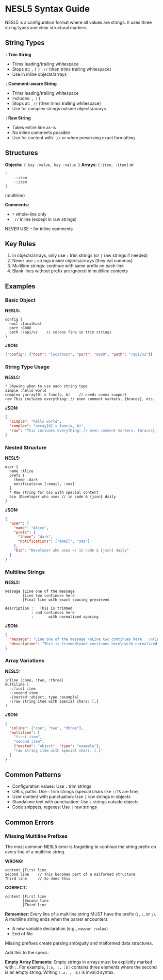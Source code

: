 # NESL5 Syntax Guide

NESL5 is a configuration format where all values are strings. It uses three string types and clear structural markers.

## String Types

**`:` Trim String**
- Trims leading/trailing whitespace
- Stops at: `,` `]` `}` ` //`  (then trims trailing whitespace)
- Use in inline objects/arrays

**`¡` Comment-aware String**  
- Trims leading/trailing whitespace
- Includes: `,` `]` `}`
- Stops at: ` //` (then trims trailing whitespace)
- Use for complex strings outside objects/arrays

**`|` Raw String**
- Takes entire line as-is
- No inline comments possible
- Use for content with ` //` or when preserving exact formatting

## Structures

**Objects:** `{ key :value, key :value }`
**Arrays:** `[:item, :item]` or 

```
[
    -:item 
    -:item
]
```
(multiline)

**Comments:** 
- `*` whole-line only
- ` //` inline (except in raw strings)

NEVER USE `*` for inline comments

## Key Rules

1. In objects/arrays, only use `:` trim strings (or `|` raw strings if needed)
2. Never use `¡` strings inside objects/arrays (they eat commas)
3. Multiline strings: continue with same prefix on each line
4. Blank lines without prefix are ignored in multiline contexts

## Examples

### Basic Object
**NESL5:**
```
config {
  host :localhost
  port :8080
  path :/api/v2    // colons fine in trim strings
}
```
**JSON:**
```json
{"config": {"host": "localhost", "port": "8080", "path": "/api/v2"}}
```

### String Type Usage
**NESL5:**
```
* Showing when to use each string type
simple :hello world
complex ¡array[0] = func(a, b)    // needs comma support
raw This includes everything: // even comment markers, {braces}, etc.
```
**JSON:**
```json
{
  "simple": "hello world",
  "complex": "array[0] = func(a, b)",
  "raw": "This includes everything: // even comment markers, {braces}, etc."
}
```

### Nested Structure
**NESL5:**
```
user {
  name :Alice
  prefs {
    theme :dark
    notifications [:email, :sms]
  }
  * Raw string for bio with special content
  bio |Developer who uses // in code & {json} daily
}
```
**JSON:**
```json
{
  "user": {
    "name": "Alice",
    "prefs": {
      "theme": "dark",
      "notifications": ["email", "sms"]
    },
    "bio": "Developer who uses // in code & {json} daily"
  }
}
```

### Multiline Strings
**NESL5:**
```
message |Line one of the message 
        |Line two continues here   
        |Final line with exact spacing preserved 

description :   This is trimmed     
            : and continues here  
            :       with normalized spacing     
```
**JSON:**
```json
{
  "message": "Line one of the message \nLine two continues here   \nFinal line with exact spacing preserved ",
  "description": "This is trimmed\nand continues here\nwith normalized spacing"
}
```

### Array Variations
**NESL5:**
```
inline [:one, :two, :three]
multiline [
  -:first item
  -:second item  
  -{nested :object, type :example}
  -|raw string item with special chars: [,]
]
```
**JSON:**
```json
{
  "inline": ["one", "two", "three"],
  "multiline": [
    "first item",
    "second item",
    {"nested": "object", "type": "example"},
    "raw string item with special chars: [,]"
  ]
}
```

## Common Patterns

- Configuration values: Use `:` trim strings
- URLs, paths: Use `:` trim strings (special chars like `:/?&` are fine)
- User content with punctuation: Use `|` raw strings in objects
- Standalone text with punctuation: Use `¡` strings outside objects
- Code snippets, regexes: Use `|` raw strings

## Common Errors

### Missing Multiline Prefixes
The most common NESL5 error is forgetting to continue the string prefix on every line of a multiline string.

**WRONG:**
```
content |First line
Second line    // This becomes part of a malformed structure
Third line     // So does this
```

**CORRECT:**
```
content |First line
        |Second line
        |Third line
```

**Remember:** Every line of a multiline string MUST have the prefix (`|`, `:`, or `¡`). A multiline string ends when the parser encounters:
- A new variable declaration (e.g., `newvar :value`)
- End of file

Missing prefixes create parsing ambiguity and malformed data structures.

Add this to the specs:

**Empty Array Elements**: Empty strings in arrays must be explicitly marked with `:`. For example, `[:a, :, :b]` contains three elements where the second is an empty string. Writing `[:a, , :b]` is invalid syntax.
